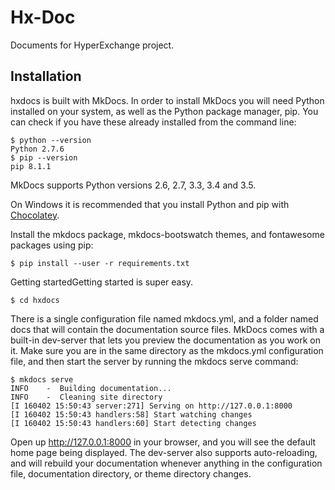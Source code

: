 # Hx-Doc

Documents for HyperExchange project.

## Installation
hxdocs is built with MkDocs. In order to install MkDocs you will need Python installed on your system, as well as the Python package manager, pip. You can check if you have these already installed from the command line:

```
$ python --version
Python 2.7.6
$ pip --version
pip 8.1.1
```

MkDocs supports Python versions 2.6, 2.7, 3.3, 3.4 and 3.5.

On Windows it is recommended that you install Python and pip with [Chocolatey](https://chocolatey.org/).

Install the mkdocs package, mkdocs-bootswatch themes, and fontawesome packages using pip:

`$ pip install --user -r requirements.txt`

Getting startedGetting started is super easy.

`$ cd hxdocs`

There is a single configuration file named mkdocs.yml, and a folder named docs that will contain the documentation source files. MkDocs comes with a built-in dev-server that lets you preview the documentation as you work on it. Make sure you are in the same directory as the mkdocs.yml configuration file, and then start the server by running the mkdocs serve command:

```
$ mkdocs serve
INFO    -  Building documentation...
INFO    -  Cleaning site directory
[I 160402 15:50:43 server:271] Serving on http://127.0.0.1:8000
[I 160402 15:50:43 handlers:58] Start watching changes
[I 160402 15:50:43 handlers:60] Start detecting changes
```

Open up http://127.0.0.1:8000 in your browser, and you will see the default home page being displayed. The dev-server also supports auto-reloading, and will rebuild your documentation whenever anything in the configuration file, documentation directory, or theme directory changes.
